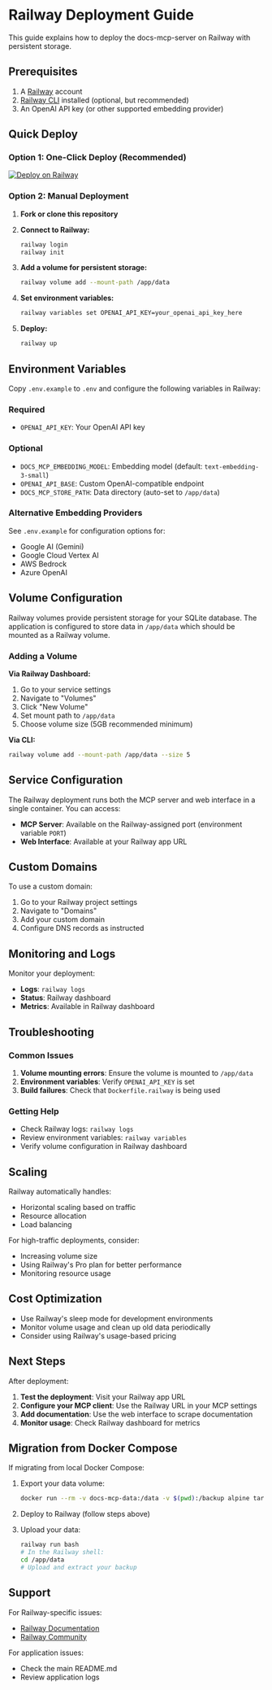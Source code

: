 # Railway Deployment Guide

This guide explains how to deploy the docs-mcp-server on Railway with persistent storage.

## Prerequisites

1. A [Railway](https://railway.app) account
2. [Railway CLI](https://docs.railway.app/develop/cli) installed (optional, but recommended)
3. An OpenAI API key (or other supported embedding provider)

## Quick Deploy

### Option 1: One-Click Deploy (Recommended)

[![Deploy on Railway](https://railway.app/button.svg)](https://railway.app/template/your-template-id)

### Option 2: Manual Deployment

1. **Fork or clone this repository**

2. **Connect to Railway:**

   ```bash
   railway login
   railway init
   ```

3. **Add a volume for persistent storage:**

   ```bash
   railway volume add --mount-path /app/data
   ```

4. **Set environment variables:**

   ```bash
   railway variables set OPENAI_API_KEY=your_openai_api_key_here
   ```

5. **Deploy:**
   ```bash
   railway up
   ```

## Environment Variables

Copy `.env.example` to `.env` and configure the following variables in Railway:

### Required

- `OPENAI_API_KEY`: Your OpenAI API key

### Optional

- `DOCS_MCP_EMBEDDING_MODEL`: Embedding model (default: `text-embedding-3-small`)
- `OPENAI_API_BASE`: Custom OpenAI-compatible endpoint
- `DOCS_MCP_STORE_PATH`: Data directory (auto-set to `/app/data`)

### Alternative Embedding Providers

See `.env.example` for configuration options for:

- Google AI (Gemini)
- Google Cloud Vertex AI
- AWS Bedrock
- Azure OpenAI

## Volume Configuration

Railway volumes provide persistent storage for your SQLite database. The application is configured to store data in `/app/data` which should be mounted as a Railway volume.

### Adding a Volume

**Via Railway Dashboard:**

1. Go to your service settings
2. Navigate to "Volumes"
3. Click "New Volume"
4. Set mount path to `/app/data`
5. Choose volume size (5GB recommended minimum)

**Via CLI:**

```bash
railway volume add --mount-path /app/data --size 5
```

## Service Configuration

The Railway deployment runs both the MCP server and web interface in a single container. You can access:

- **MCP Server**: Available on the Railway-assigned port (environment variable `PORT`)
- **Web Interface**: Available at your Railway app URL

## Custom Domains

To use a custom domain:

1. Go to your Railway project settings
2. Navigate to "Domains"
3. Add your custom domain
4. Configure DNS records as instructed

## Monitoring and Logs

Monitor your deployment:

- **Logs**: `railway logs`
- **Status**: Railway dashboard
- **Metrics**: Available in Railway dashboard

## Troubleshooting

### Common Issues

1. **Volume mounting errors**: Ensure the volume is mounted to `/app/data`
2. **Environment variables**: Verify `OPENAI_API_KEY` is set
3. **Build failures**: Check that `Dockerfile.railway` is being used

### Getting Help

- Check Railway logs: `railway logs`
- Review environment variables: `railway variables`
- Verify volume configuration in Railway dashboard

## Scaling

Railway automatically handles:

- Horizontal scaling based on traffic
- Resource allocation
- Load balancing

For high-traffic deployments, consider:

- Increasing volume size
- Using Railway's Pro plan for better performance
- Monitoring resource usage

## Cost Optimization

- Use Railway's sleep mode for development environments
- Monitor volume usage and clean up old data periodically
- Consider using Railway's usage-based pricing

## Next Steps

After deployment:

1. **Test the deployment**: Visit your Railway app URL
2. **Configure your MCP client**: Use the Railway URL in your MCP settings
3. **Add documentation**: Use the web interface to scrape documentation
4. **Monitor usage**: Check Railway dashboard for metrics

## Migration from Docker Compose

If migrating from local Docker Compose:

1. Export your data volume:

   ```bash
   docker run --rm -v docs-mcp-data:/data -v $(pwd):/backup alpine tar czf /backup/data-backup.tar.gz -C /data .
   ```

2. Deploy to Railway (follow steps above)

3. Upload your data:
   ```bash
   railway run bash
   # In the Railway shell:
   cd /app/data
   # Upload and extract your backup
   ```

## Support

For Railway-specific issues:

- [Railway Documentation](https://docs.railway.app)
- [Railway Community](https://help.railway.app)

For application issues:

- Check the main README.md
- Review application logs
